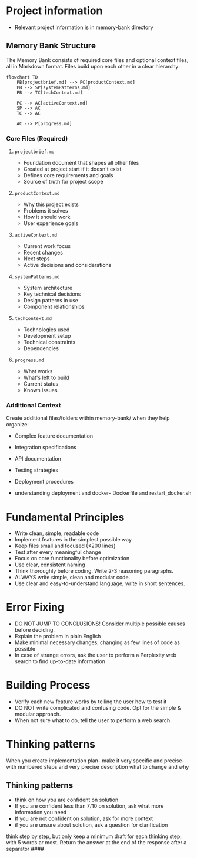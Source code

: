 
# Project information

- Relevant project information is in memory-bank directory

## Memory Bank Structure

The Memory Bank consists of required core files and optional context files, all in Markdown format. Files build upon each other in a clear hierarchy:

```mermaid
flowchart TD
    PB[projectbrief.md] --> PC[productContext.md]
    PB --> SP[systemPatterns.md]
    PB --> TC[techContext.md]
    
    PC --> AC[activeContext.md]
    SP --> AC
    TC --> AC
    
    AC --> P[progress.md]
```

### Core Files (Required)
1. `projectbrief.md`
   - Foundation document that shapes all other files
   - Created at project start if it doesn't exist
   - Defines core requirements and goals
   - Source of truth for project scope

2. `productContext.md`
   - Why this project exists
   - Problems it solves
   - How it should work
   - User experience goals

3. `activeContext.md`
   - Current work focus
   - Recent changes
   - Next steps
   - Active decisions and considerations

4. `systemPatterns.md`
   - System architecture
   - Key technical decisions
   - Design patterns in use
   - Component relationships

5. `techContext.md`
   - Technologies used
   - Development setup
   - Technical constraints
   - Dependencies

6. `progress.md`
   - What works
   - What's left to build
   - Current status
   - Known issues

### Additional Context
Create additional files/folders within memory-bank/ when they help organize:
- Complex feature documentation
- Integration specifications
- API documentation
- Testing strategies
- Deployment procedures

- understanding deployment and docker- Dockerfile and restart_docker.sh

# Fundamental Principles
- Write clean, simple, readable code
- Implement features in the simplest possible way
- Keep files small and focused (<200 lines)
- Test after every meaningful change
- Focus on core functionality before optimization
- Use clear, consistent naming
- Think thoroughly before coding. Write 2-3 reasoning paragraphs.
- ALWAYS write simple, clean and modular code.
- Use clear and easy-to-understand language, write in short sentences.

# Error Fixing
- DO NOT JUMP TO CONCLUSIONS! Consider multiple possible causes before deciding.
- Explain the problem in plain English
- Make minimal necessary changes, changing as few lines of code as possible
- In case of strange errors, ask the user to perform a Perplexity web search to find up-to-date information

# Building Process
- Verify each new feature works by telling the user how to test it
- DO NOT write complicated and confusing code. Opt for the simple & modular approach.
- When not sure what to do, tell the user to perform a web search

# Thinking patterns
When you create implementation plan- make it very specific and precise- with numbered steps and very precise description what to change and why


## Thinking patterns
- think on how you are confident on solution
- If you are confident less than 7/10 on solution, ask what more information you need
- If you are not confident on solution, ask for more context
- if you are unsure about solution, ask a question for clarification

think step by step, but only keep a minimum draft for each thinking step, with 5 words ar most. Return the answer at the end of the response after a separator ####



